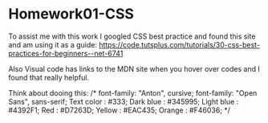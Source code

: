# Homework01-CSS

To assist me with this work I googled CSS best practice and found this site and am using it as a guide: https://code.tutsplus.com/tutorials/30-css-best-practices-for-beginners--net-6741

Also Visual code has links to the MDN site when you hover over codes and I found that really helpful.

Think about dooing this:
/*
    font-family: "Anton", cursive;
    font-family: "Open Sans", sans-serif;
    Text color : #333;
    Dark blue : #345995;
    Light blue : #4392F1;
    Red : #D7263D;
    Yellow : #EAC435;
    Orange : #F46036;
*/


